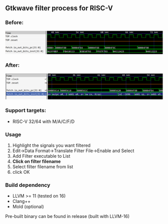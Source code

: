 ## Gtkwave filter process for RISC-V


### Before:
![before](img/before.png)

### After:
![after](img/after.png)

### Support targets:
* RISC-V 32/64 with M/A/C/F/D

### Usage 
1) Highlight the signals you want filtered
2) Edit->Data Format->Translate Filter File->Enable and Select
3) Add Filter executable to List
4) **Click on filter filename**
5) Select filter filename from list
6) click OK

### Build dependency
* LLVM >= 11 (tested on 16)
* Clang++
* Mold (optional)

Pre-built binary can be found in release (built with LLVM-16)
